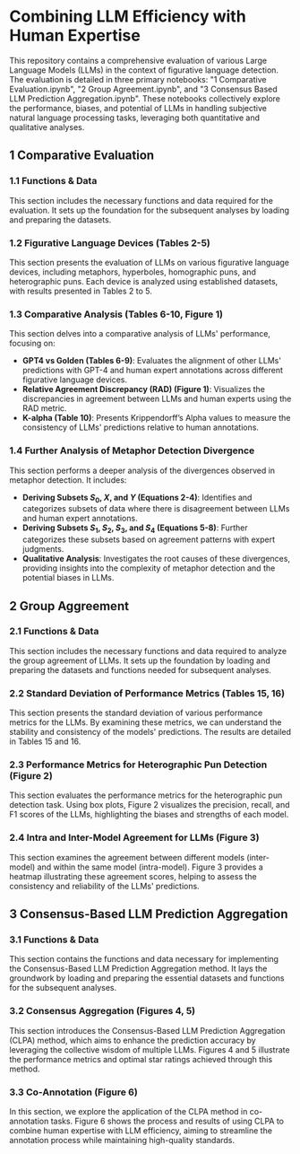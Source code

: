 # Combining LLM Efficiency with Human Expertise

This repository contains a comprehensive evaluation of various Large Language Models (LLMs) in the context of figurative language detection. The evaluation is detailed in three primary notebooks: "1 Comparative Evaluation.ipynb", "2 Group Agreement.ipynb", and "3 Consensus Based LLM Prediction Aggregation.ipynb". These notebooks collectively explore the performance, biases, and potential of LLMs in handling subjective natural language processing tasks, leveraging both quantitative and qualitative analyses.

## 1 Comparative Evaluation
### 1.1 Functions & Data
This section includes the necessary functions and data required for the evaluation. It sets up the foundation for the subsequent analyses by loading and preparing the datasets.
### 1.2 Figurative Language Devices (Tables 2-5)
This section presents the evaluation of LLMs on various figurative language devices, including metaphors, hyperboles, homographic puns, and heterographic puns. Each device is analyzed using established datasets, with results presented in Tables 2 to 5.
### 1.3 Comparative Analysis (Tables 6-10, Figure 1)
This section delves into a comparative analysis of LLMs' performance, focusing on:

- **GPT4 vs Golden (Tables 6-9)**: Evaluates the alignment of other LLMs' predictions with GPT-4 and human expert annotations across different figurative language devices.
- **Relative Agreement Discrepancy (RAD) (Figure 1)**: Visualizes the discrepancies in agreement between LLMs and human experts using the RAD metric.
- **K-alpha (Table 10)**: Presents Krippendorff’s Alpha values to measure the consistency of LLMs' predictions relative to human annotations.
### 1.4 Further Analysis of Metaphor Detection Divergence

This section performs a deeper analysis of the divergences observed in metaphor detection. It includes:

- **Deriving Subsets $S_0$, $X$, and $Y$ (Equations 2-4)**: Identifies and categorizes subsets of data where there is disagreement between LLMs and human expert annotations.
- **Deriving Subsets $S_1$, $S_2$, $S_3$, and $S_4$ (Equations 5-8)**: Further categorizes these subsets based on agreement patterns with expert judgments.
- **Qualitative Analysis**: Investigates the root causes of these divergences, providing insights into the complexity of metaphor detection and the potential biases in LLMs.
## 2 Group Aggreement
### 2.1 Functions & Data
This section includes the necessary functions and data required to analyze the group agreement of LLMs. It sets up the foundation by loading and preparing the datasets and functions needed for subsequent analyses.

### 2.2 Standard Deviation of Performance Metrics (Tables 15, 16)
This section presents the standard deviation of various performance metrics for the LLMs. By examining these metrics, we can understand the stability and consistency of the models' predictions. The results are detailed in Tables 15 and 16.

### 2.3 Performance Metrics for Heterographic Pun Detection (Figure 2)
This section evaluates the performance metrics for the heterographic pun detection task. Using box plots, Figure 2 visualizes the precision, recall, and F1 scores of the LLMs, highlighting the biases and strengths of each model.

### 2.4 Intra and Inter-Model Agreement for LLMs (Figure 3)
This section examines the agreement between different models (inter-model) and within the same model (intra-model). Figure 3 provides a heatmap illustrating these agreement scores, helping to assess the consistency and reliability of the LLMs' predictions.
## 3 Consensus-Based LLM Prediction Aggregation

### 3.1 Functions & Data
This section contains the functions and data necessary for implementing the Consensus-Based LLM Prediction Aggregation method. It lays the groundwork by loading and preparing the essential datasets and functions for the subsequent analyses.

### 3.2 Consensus Aggregation (Figures 4, 5)
This section introduces the Consensus-Based LLM Prediction Aggregation (CLPA) method, which aims to enhance the prediction accuracy by leveraging the collective wisdom of multiple LLMs. Figures 4 and 5 illustrate the performance metrics and optimal star ratings achieved through this method.

### 3.3 Co-Annotation (Figure 6)
In this section, we explore the application of the CLPA method in co-annotation tasks. Figure 6 shows the process and results of using CLPA to combine human expertise with LLM efficiency, aiming to streamline the annotation process while maintaining high-quality standards.



